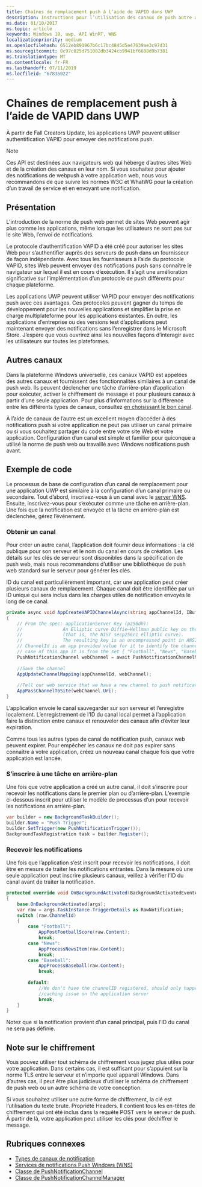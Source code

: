 ```yaml
---
title: Chaînes de remplacement push à l’aide de VAPID dans UWP
description: Instructions pour l’utilisation des canaux de push autre avec le protocole VAPID à partir d’une application UWP
ms.date: 01/10/2017
ms.topic: article
keywords: Windows 10, uwp, API WinRT, WNS
localizationpriority: medium
ms.openlocfilehash: 6512eb891967b6c17bc4845d5e47639ae3c97d31
ms.sourcegitcommit: 0c97c025d751082db3424cb9941bf6688d9b7381
ms.translationtype: MT
ms.contentlocale: fr-FR
ms.lasthandoff: 07/11/2019
ms.locfileid: "67835022"
---
```

# <a name="alternate-push-channels-using-vapid-in-uwp"></a>Chaînes de remplacement push à l’aide de VAPID dans UWP 
À partir de Fall Creators Update, les applications UWP peuvent utiliser authentification VAPID pour envoyer des notifications push.  

> [!NOTE]
> Ces API est destinées aux navigateurs web qui héberge d’autres sites Web et de la création des canaux en leur nom.  Si vous souhaitez pour ajouter des notifications de webpush à votre application web, nous vous recommandons de que suivre les normes W3C et WhatWG pour la création d’un travail de service et en envoyant une notification.

## <a name="introduction"></a>Présentation
L’introduction de la norme de push web permet de sites Web peuvent agir plus comme les applications, même lorsque les utilisateurs ne sont pas sur le site Web, l’envoi de notifications.

Le protocole d’authentification VAPID a été créé pour autoriser les sites Web pour s’authentifier auprès des serveurs de push dans un fournisseur de façon indépendante. Avec tous les fournisseurs à l’aide du protocole VAPID, sites Web peuvent envoyer des notifications push sans connaître le navigateur sur lequel il est en cours d’exécution. Il s’agit une amélioration significative sur l’implémentation d’un protocole de push différents pour chaque plateforme. 

Les applications UWP peuvent utiliser VAPID pour envoyer des notifications push avec ces avantages. Ces protocoles peuvent gagner du temps de développement pour les nouvelles applications et simplifier la prise en charge multiplateforme pour les applications existantes. En outre, les applications d’entreprise ou des versions test d’applications peut maintenant envoyer des notifications sans l’enregistrer dans le Microsoft Store. J’espère que vous ouvrirez ainsi les nouvelles façons d’interagir avec les utilisateurs sur toutes les plateformes.  

## <a name="alternate-channels"></a>Autres canaux 
Dans la plateforme Windows universelle, ces canaux VAPID est appelées des autres canaux et fournissent des fonctionnalités similaires à un canal de push web. Ils peuvent déclencher une tâche d’arrière-plan d’application pour exécuter, activer le chiffrement de message et pour plusieurs canaux à partir d’une seule application. Pour plus d’informations sur la différence entre les différents types de canaux, consultez [en choisissant le bon canal](channel-types.md).

À l’aide de canaux de l’autre est un excellent moyen d’accéder à des notifications push si votre application ne peut pas utiliser un canal primaire ou si vous souhaitez partager du code entre votre site Web et votre application. Configuration d’un canal est simple et familier pour quiconque a utilisé la norme de push web ou travaillé avec Windows notifications push avant.

## <a name="code-example"></a>Exemple de code

Le processus de base de configuration d’un canal de remplacement pour une application UWP est similaire à la configuration d’un canal primaire ou secondaire. Tout d’abord, inscrivez-vous à un canal avec le [server WNS](windows-push-notification-services--wns--overview.md). Ensuite, inscrivez-vous pour s’exécuter comme une tâche en arrière-plan. Une fois que la notification est envoyée et la tâche en arrière-plan est déclenchée, gérez l’événement.  

### <a name="get-a-channel"></a>Obtenir un canal 
Pour créer un autre canal, l’application doit fournir deux informations : la clé publique pour son serveur et le nom du canal en cours de création. Les détails sur les clés de serveur sont disponibles dans la spécification de push web, mais nous recommandons d’utiliser une bibliothèque de push web standard sur le serveur pour générer les clés.  

ID du canal est particulièrement important, car une application peut créer plusieurs canaux de remplacement. Chaque canal doit être identifiée par un ID unique qui sera inclus dans les charges utiles de notification envoyés le long de ce canal.  

```csharp
private async void AppCreateVAPIDChannelAsync(string appChannelId, IBuffer applicationServerKey) 
{ 
    // From the spec: applicationServer Key (p256dh):  
    //               An Elliptic curve Diffie–Hellman public key on the P-256 curve 
    //               (that is, the NIST secp256r1 elliptic curve).   
    //               The resulting key is an uncompressed point in ANSI X9.62 format             
    // ChannelId is an app provided value for it to identify the channel later.  
    // case of this app it is from the set { "Football", "News", "Baseball" } 
    PushNotificationChannel webChannel = await PushNotificationChannelManager.GetDefault().CreateRawPushNotificationChannelWithAlternateKeyForApplicationAsync(applicationServerKey, appChannelId); 
 
    //Save the channel  
    AppUpdateChannelMapping(appChannelId, webChannel); 
             
    //Tell our web service that we have a new channel to push notifications to 
    AppPassChannelToSite(webChannel.Uri); 
} 
```
L’application envoie le canal sauvegarder sur son serveur et l’enregistre localement. L’enregistrement de l’ID du canal local permet à l’application faire la distinction entre canaux et renouveler des canaux afin d’éviter leur expiration.

Comme tous les autres types de canal de notification push, canaux web peuvent expirer. Pour empêcher les canaux ne doit pas expirer sans connaître à votre application, créez un nouveau canal chaque fois que votre application est lancée.    

### <a name="register-for-a-background-task"></a>S’inscrire à une tâche en arrière-plan 

Une fois que votre application a créé un autre canal, il doit s’inscrire pour recevoir les notifications dans le premier plan ou d’arrière-plan. L’exemple ci-dessous inscrit pour utiliser le modèle de processus d’un pour recevoir les notifications en arrière-plan.  

```csharp
var builder = new BackgroundTaskBuilder(); 
builder.Name = "Push Trigger"; 
builder.SetTrigger(new PushNotificationTrigger()); 
BackgroundTaskRegistration task = builder.Register(); 
```
### <a name="receive-the-notifications"></a>Recevoir les notifications 

Une fois que l’application s’est inscrit pour recevoir les notifications, il doit être en mesure de traiter les notifications entrantes. Dans la mesure où une seule application peut inscrire plusieurs canaux, veillez à vérifier l’ID du canal avant de traiter la notification.  

```csharp
protected override void OnBackgroundActivated(BackgroundActivatedEventArgs args) 
{ 
    base.OnBackgroundActivated(args); 
    var raw = args.TaskInstance.TriggerDetails as RawNotification; 
    switch (raw.ChannelId) 
    { 
        case "Football": 
            AppPostFootballScore(raw.Content); 
            break; 
        case "News": 
            AppProcessNewsItem(raw.Content); 
            break; 
        case "Baseball": 
            AppProcessBaseball(raw.Content); 
            break; 
 
        default: 
            //We don't have the channelID registered, should only happen in the case of a 
            //caching issue on the application server 
            break; 
    }                           
} 
```

Notez que si la notification provient d’un canal principal, puis l’ID du canal ne sera pas définie.  

## <a name="note-on-encryption"></a>Note sur le chiffrement 

Vous pouvez utiliser tout schéma de chiffrement vous jugez plus utiles pour votre application. Dans certains cas, il est suffisant pour s’appuient sur la norme TLS entre le serveur et n’importe quel appareil Windows. Dans d’autres cas, il peut être plus judicieux d’utiliser le schéma de chiffrement de push web ou un autre schéma de votre conception.  

Si vous souhaitez utiliser une autre forme de chiffrement, la clé est l’utilisation du texte brute. Propriété Headers. Il contient tous les en-têtes de chiffrement qui ont été inclus dans la requête POST vers le serveur de push. À partir de là, votre application peut utiliser les clés pour déchiffrer le message.  

## <a name="related-topics"></a>Rubriques connexes
- [Types de canaux de notification](channel-types.md)
- [Services de notifications Push Windows (WNS)](windows-push-notification-services--wns--overview.md)
- [Classe de PushNotificationChannel](https://docs.microsoft.com/uwp/api/windows.networking.pushnotifications.pushnotificationchannel)
- [Classe de PushNotificationChannelManager](https://docs.microsoft.com/uwp/api/windows.networking.pushnotifications.pushnotificationchannelmanager)


